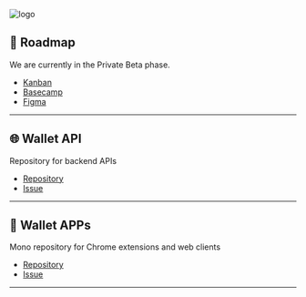 
![logo](https://s3.ap-northeast-2.amazonaws.com/admin.play3r.io/PLAY3R-Logo-with-TL-LM.png)

## 📆 Roadmap
We are currently in the Private Beta phase.
- [Kanban](https://github.com/orgs/RPG-REPUBLIC/projects/10)
- [Basecamp](https://3.basecamp.com/5335890/buckets/29768860/documents/6009732340)
- [Figma](https://www.figma.com/file/bBaWDaQ4yafIfyc82VnrGq/RPG-Wallet-Prototype?type=design&node-id=0%3A1&mode=design&t=7WhXW08JqXsJPUEs-1)

---
## 🌐 Wallet API
Repository for backend APIs
- [Repository](https://github.com/RPG-REPUBLIC/web3-wallet-api)
- [Issue](https://github.com/RPG-REPUBLIC/web3-wallet-api/issues)

---
## 📱 Wallet APPs
Mono repository for Chrome extensions and web clients
- [Repository](https://github.com/RPG-REPUBLIC/web3-wallet)
- [Issue](https://github.com/RPG-REPUBLIC/web3-wallet)

---
